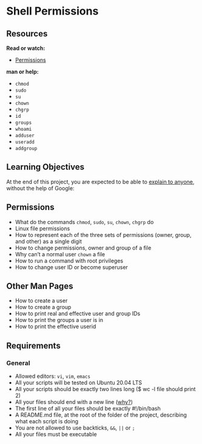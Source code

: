 # Shell Permissions
## Resources
**Read or watch:**
- [Permissions](http://linuxcommand.org/lc3_lts0090.php)

**man or help:**
- ```chmod```
- ```sudo```
- ```su```
- ```chown```
- ```chgrp```
- ```id```
- ```groups```
- ```whoami```
- ```adduser```
- ```useradd```
- ```addgroup```

## Learning Objectives
At the end of this project, you are expected to be able to [explain to anyone](https://fs.blog/feynman-learning-technique/?fbclid=IwAR2K5_BGPVo0QjJXkOIIqNsqcXK4lTskPWJvA0asKQIGtCPWaQBdKmj1Ztg), without the help of Google:

## Permissions
- What do the commands ```chmod```, ```sudo```, ```su```, ```chown```, ```chgrp``` do
- Linux file permissions
- How to represent each of the three sets of permissions (owner, group, and other) as a single digit
- How to change permissions, owner and group of a file
- Why can’t a normal user ```chown``` a file
- How to run a command with root privileges
- How to change user ID or become superuser

## Other Man Pages
- How to create a user
- How to create a group
- How to print real and effective user and group IDs
- How to print the groups a user is in
- How to print the effective userid

## Requirements
### General
- Allowed editors: ```vi```, ```vim```, ```emacs```
- All your scripts will be tested on Ubuntu 20.04 LTS
- All your scripts should be exactly two lines long ($ wc -l file should print 2)
- All your files should end with a new line ([why?](https://unix.stackexchange.com/questions/18743/whats-the-point-in-adding-a-new-line-to-the-end-of-a-file/18789))
- The first line of all your files should be exactly #!/bin/bash
- A README.md file, at the root of the folder of the project, describing what each script is doing
- You are not allowed to use backticks, ```&&```, ```||``` or ```;```
- All your files must be executable
